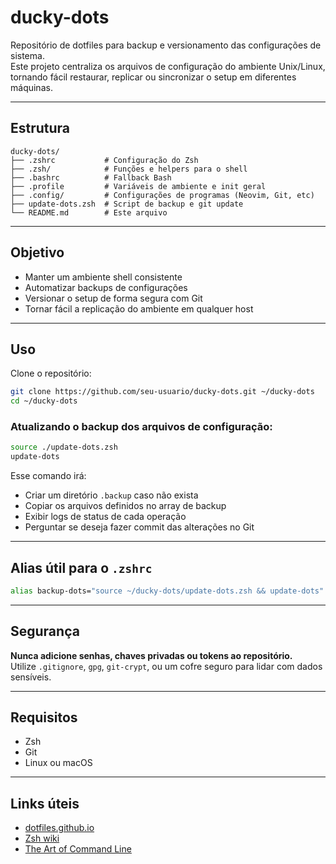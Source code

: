 # ducky-dots

Repositório de dotfiles para backup e versionamento das configurações de sistema.  
Este projeto centraliza os arquivos de configuração do ambiente Unix/Linux, tornando fácil restaurar, replicar ou sincronizar o setup em diferentes máquinas.

---

## Estrutura

```
ducky-dots/
├── .zshrc           # Configuração do Zsh
├── .zsh/            # Funções e helpers para o shell
├── .bashrc          # Fallback Bash
├── .profile         # Variáveis de ambiente e init geral
├── .config/         # Configurações de programas (Neovim, Git, etc)
├── update-dots.zsh  # Script de backup e git update
└── README.md        # Este arquivo
```

---

## Objetivo

- Manter um ambiente shell consistente
- Automatizar backups de configurações
- Versionar o setup de forma segura com Git
- Tornar fácil a replicação do ambiente em qualquer host

---

## Uso

Clone o repositório:

```bash
git clone https://github.com/seu-usuario/ducky-dots.git ~/ducky-dots
cd ~/ducky-dots
```

### Atualizando o backup dos arquivos de configuração:

```zsh
source ./update-dots.zsh
update-dots
```

Esse comando irá:

- Criar um diretório `.backup` caso não exista
- Copiar os arquivos definidos no array de backup
- Exibir logs de status de cada operação
- Perguntar se deseja fazer commit das alterações no Git

---

## Alias útil para o `.zshrc`

```zsh
alias backup-dots="source ~/ducky-dots/update-dots.zsh && update-dots"
```

---

## Segurança

**Nunca adicione senhas, chaves privadas ou tokens ao repositório.**  
Utilize `.gitignore`, `gpg`, `git-crypt`, ou um cofre seguro para lidar com dados sensíveis.

---

## Requisitos

- Zsh
- Git
- Linux ou macOS

---

## Links úteis

- [dotfiles.github.io](https://dotfiles.github.io/)
- [Zsh wiki](https://github.com/ohmyzsh/ohmyzsh/wiki)
- [The Art of Command Line](https://github.com/jlevy/the-art-of-command-line)
